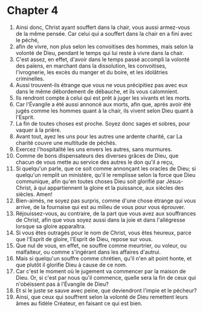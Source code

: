 # Chapter 4

1. Ainsi donc, Christ ayant souffert dans la chair, vous aussi armez-vous de la même pensée. Car celui qui a souffert dans la chair en a fini avec le péché,
2. afin de vivre, non plus selon les convoitises des hommes, mais selon la volonté de Dieu, pendant le temps qui lui reste à vivre dans la chair.
3. C'est assez, en effet, d'avoir dans le temps passé accompli la volonté des païens, en marchant dans la dissolution, les convoitises, l'ivrognerie, les excès du manger et du boire, et les idolâtries criminelles.
4. Aussi trouvent-ils étrange que vous ne vous précipitiez pas avec eux dans le même débordement de débauche, et ils vous calomnient.
5. Ils rendront compte à celui qui est prêt à juger les vivants et les morts.
6. Car l'Évangile a été aussi annoncé aux morts, afin que, après avoir été jugés comme les hommes quant à la chair, ils vivent selon Dieu quant à l'Esprit.
7. La fin de toutes choses est proche. Soyez donc sages et sobres, pour vaquer à la prière.
8. Avant tout, ayez les uns pour les autres une ardente charité, car La charité couvre une multitude de péchés.
9. Exercez l'hospitalité les uns envers les autres, sans murmures.
10. Comme de bons dispensateurs des diverses grâces de Dieu, que chacun de vous mette au service des autres le don qu'il a reçu,
11. Si quelqu'un parle, que ce soit comme annonçant les oracles de Dieu; si quelqu'un remplit un ministère, qu'il le remplisse selon la force que Dieu communique, afin qu'en toutes choses Dieu soit glorifié par Jésus-Christ, à qui appartiennent la gloire et la puissance, aux siècles des siècles. Amen!
12. Bien-aimés, ne soyez pas surpris, comme d'une chose étrange qui vous arrive, de la fournaise qui est au milieu de vous pour vous éprouver.
13. Réjouissez-vous, au contraire, de la part que vous avez aux souffrances de Christ, afin que vous soyez aussi dans la joie et dans l'allégresse lorsque sa gloire apparaîtra.
14. Si vous êtes outragés pour le nom de Christ, vous êtes heureux, parce que l'Esprit de gloire, l'Esprit de Dieu, repose sur vous.
15. Que nul de vous, en effet, ne souffre comme meurtrier, ou voleur, ou malfaiteur, ou comme s'ingérant dans les affaires d'autrui.
16. Mais si quelqu'un souffre comme chrétien, qu'il n'en ait point honte, et que plutôt il glorifie Dieu à cause de ce nom.
17. Car c'est le moment où le jugement va commencer par la maison de Dieu. Or, si c'est par nous qu'il commence, quelle sera la fin de ceux qui n'obéissent pas à l'Évangile de Dieu?
18. Et si le juste se sauve avec peine, que deviendront l'impie et le pécheur?
19. Ainsi, que ceux qui souffrent selon la volonté de Dieu remettent leurs âmes au fidèle Créateur, en faisant ce qui est bien.

